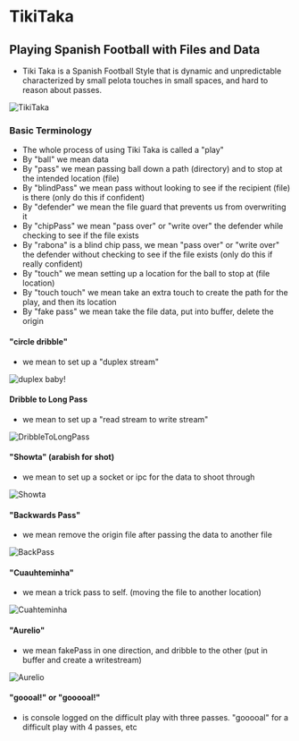 # TikiTaka
## Playing Spanish Football with Files and Data
- Tiki Taka is a Spanish Football Style that is dynamic and unpredictable
characterized by small pelota touches in small spaces, and hard to reason about
passes.

![TikiTaka](https://media.balls.ie/uploads/2013/09/barcatikitaka.gif)

### Basic Terminology
- The whole process of using Tiki Taka is called a "play"
- By "ball" we mean data
- By "pass" we mean passing ball down a path (directory) and to stop at the intended location (file)
- By "blindPass" we mean pass without looking to see if the recipient (file) is there (only do this if confident)
- By "defender" we mean the file guard that prevents us from overwriting it
- By "chipPass" we mean "pass over" or "write over" the defender while checking to see if the file exists
- By "rabona" is a blind chip pass, we mean "pass over" or "write over" the defender without checking to see if the file exists (only do this if really confident)
- By "touch" we mean setting up a location for the ball to stop at (file location)
- By "touch touch" we mean take an extra touch to create the path for the play, and then its location
- By "fake pass" we mean take the file data, put into buffer, delete the origin

#### "circle dribble" 
- we mean to set up a "duplex stream"

![duplex baby!](https://thumbs.gfycat.com/SilentFluidImago-max-1mb.gif)

#### Dribble to Long Pass 
- we mean to set up a "read stream to write stream"

![DribbleToLongPass](https://i.gifer.com/P1Pc.gif)


#### "Showta" (arabish for shot) 
- we mean to set up a socket or ipc for the data to shoot through

![Showta](https://thumbs.gfycat.com/AgileViciousEastrussiancoursinghounds-size_restricted.gif)



#### "Backwards Pass" 
- we mean remove the origin file after passing the data to another file

![BackPass](https://c.tenor.com/J1O91U8m0_YAAAAC/ronaldo-vs-hungary-ronaldo-goal-vs-hungary.gif)


#### "Cuauhteminha" 
- we mean a trick pass to self. (moving the file to another location)

![Cuahteminha](https://i.makeagif.com/media/10-11-2015/kZ_ZND.gif)

#### "Aurelio" 
- we mean fakePass in one direction, and dribble to the other (put in buffer and create a writestream)

![Aurelio](https://media4.giphy.com/media/DbCErKp9tO14VpcA8j/giphy.gif)

#### "goooal!" or "gooooal!" 
- is console logged on the difficult play with three passes. "gooooal" for a difficult play with 4 passes, etc

